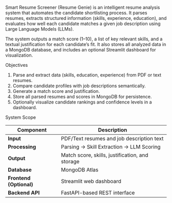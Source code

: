 Smart Resume Screener (Resume Genie) is an intelligent resume analysis system that automates the candidate shortlisting process.
It parses resumes, extracts structured information (skills, experience, education), and evaluates how well each candidate matches a given job description using Large Language Models (LLMs).

The system outputs a match score (1–10), a list of key relevant skills, and a textual justification for each candidate’s fit.
It also stores all analyzed data in a MongoDB database, and includes an optional Streamlit dashboard for visualization.

Objectives
1. Parse and extract data (skills, education, experience) from PDF or text resumes.
2. Compare candidate profiles with job descriptions semantically.
3. Generate a match score and justification.
4. Store all parsed resumes and scores in MongoDB for persistence.
5. Optionally visualize candidate rankings and confidence levels in a dashboard.

System Scope

| Component               | Description                                     |
| ----------------------- | ----------------------------------------------- |
| **Input**               | PDF/Text resumes and job description text       |
| **Processing**          | Parsing → Skill Extraction → LLM Scoring        |
| **Output**              | Match score, skills, justification, and storage |
| **Database**            | MongoDB Atlas                                   |
| **Frontend (Optional)** | Streamlit web dashboard                         |
| **Backend API**         | FastAPI-based REST interface                    |
